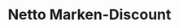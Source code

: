---
title: "Netto Marken-Discount"
url: /redwitz-a-d-rodach/netto-marken-discount/
shop: Supermarkt
---